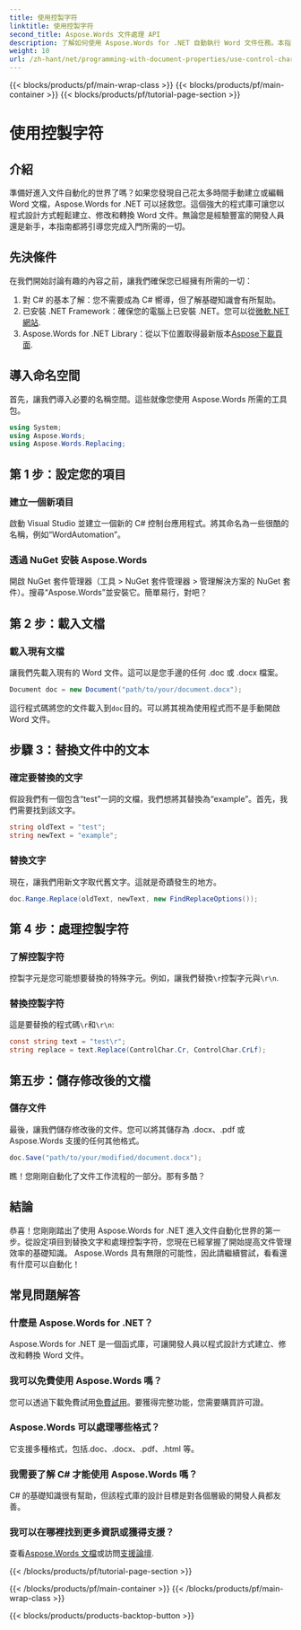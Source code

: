 ```yaml
---
title: 使用控製字符
linktitle: 使用控製字符
second_title: Aspose.Words 文件處理 API
description: 了解如何使用 Aspose.Words for .NET 自動執行 Word 文件任務。本指南涵蓋設定、文字替換等內容，讓您的工作流程更有效率。
weight: 10
url: /zh-hant/net/programming-with-document-properties/use-control-characters/
---
```


{{< blocks/products/pf/main-wrap-class >}}
{{< blocks/products/pf/main-container >}}
{{< blocks/products/pf/tutorial-page-section >}}

# 使用控製字符

## 介紹

準備好進入文件自動化的世界了嗎？如果您發現自己花太多時間手動建立或編輯 Word 文檔，Aspose.Words for .NET 可以拯救您。這個強大的程式庫可讓您以程式設計方式輕鬆建立、修改和轉換 Word 文件。無論您是經驗豐富的開發人員還是新手，本指南都將引導您完成入門所需的一切。

## 先決條件

在我們開始討論有趣的內容之前，讓我們確保您已經擁有所需的一切：

1. 對 C# 的基本了解：您不需要成為 C# 嚮導，但了解基礎知識會有所幫助。
2. 已安裝 .NET Framework：確保您的電腦上已安裝 .NET。您可以從[微軟.NET網站](https://dotnet.microsoft.com/download).
3. Aspose.Words for .NET Library：從以下位置取得最新版本[Aspose下載頁面](https://releases.aspose.com/words/net/).

## 導入命名空間

首先，讓我們導入必要的名稱空間。這些就像您使用 Aspose.Words 所需的工具包。

```csharp
using System;
using Aspose.Words;
using Aspose.Words.Replacing;
```

## 第 1 步：設定您的項目

### 建立一個新項目

啟動 Visual Studio 並建立一個新的 C# 控制台應用程式。將其命名為一些很酷的名稱，例如“WordAutomation”。

### 透過 NuGet 安裝 Aspose.Words

開啟 NuGet 套件管理器（工具 > NuGet 套件管理器 > 管理解決方案的 NuGet 套件）。搜尋“Aspose.Words”並安裝它。簡單易行，對吧？

## 第 2 步：載入文檔

### 載入現有文檔

讓我們先載入現有的 Word 文件。這可以是您手邊的任何 .doc 或 .docx 檔案。

```csharp
Document doc = new Document("path/to/your/document.docx");
```

這行程式碼將您的文件載入到`doc`目的。可以將其視為使用程式而不是手動開啟 Word 文件。

## 步驟 3：替換文件中的文本

### 確定要替換的文字

假設我們有一個包含“test”一詞的文檔，我們想將其替換為“example”。首先，我們需要找到該文字。

```csharp
string oldText = "test";
string newText = "example";
```

### 替換文字

現在，讓我們用新文字取代舊文字。這就是奇蹟發生的地方。

```csharp
doc.Range.Replace(oldText, newText, new FindReplaceOptions());
```

## 第 4 步：處理控製字符

### 了解控製字符

控製字元是您可能想要替換的特殊字元。例如，讓我們替換`\r`控製字元與`\r\n`.

### 替換控製字符

這是要替換的程式碼`\r`和`\r\n`:

```csharp
const string text = "test\r";
string replace = text.Replace(ControlChar.Cr, ControlChar.CrLf);
```

## 第五步：儲存修改後的文檔

### 儲存文件

最後，讓我們儲存修改後的文件。您可以將其儲存為 .docx、.pdf 或 Aspose.Words 支援的任何其他格式。

```csharp
doc.Save("path/to/your/modified/document.docx");
```

瞧！您剛剛自動化了文件工作流程的一部分。那有多酷？

## 結論

恭喜！您剛剛踏出了使用 Aspose.Words for .NET 進入文件自動化世界的第一步。從設定項目到替換文字和處理控製字符，您現在已經掌握了開始提高文件管理效率的基礎知識。 Aspose.Words 具有無限的可能性，因此請繼續嘗試，看看還有什麼可以自動化！

## 常見問題解答

### 什麼是 Aspose.Words for .NET？
Aspose.Words for .NET 是一個函式庫，可讓開發人員以程式設計方式建立、修改和轉換 Word 文件。

### 我可以免費使用 Aspose.Words 嗎？
您可以透過下載免費試用[免費試用](https://releases.aspose.com/)。要獲得完整功能，您需要購買許可證。

### Aspose.Words 可以處理哪些格式？
它支援多種格式，包括.doc、.docx、.pdf、.html 等。

### 我需要了解 C# 才能使用 Aspose.Words 嗎？
C# 的基礎知識很有幫助，但該程式庫的設計目標是對各個層級的開發人員都友善。

### 我可以在哪裡找到更多資訊或獲得支援？
查看[Aspose.Words 文檔](https://reference.aspose.com/words/net/)或訪問[支援論壇](https://forum.aspose.com/c/words/8).

{{< /blocks/products/pf/tutorial-page-section >}}

{{< /blocks/products/pf/main-container >}}
{{< /blocks/products/pf/main-wrap-class >}}

{{< blocks/products/products-backtop-button >}}
